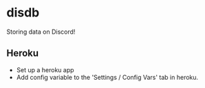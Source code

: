 # disdb

Storing data on Discord!

## Heroku

- Set up a heroku app
- Add config variable to the 'Settings / Config Vars' tab in heroku.
